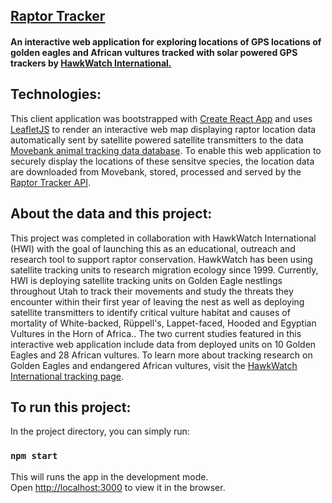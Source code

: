 ## [Raptor Tracker](https://raptor-tracker-app.now.sh/)
#### An interactive web application for exploring locations of GPS locations of golden eagles and African vultures tracked with solar powered GPS trackers by [HawkWatch International.](https://hawkwatch.org/) 

## Technologies:
This client application was bootstrapped with [Create React App](https://github.com/facebook/create-react-app) and uses [LeafletJS](https://leafletjs.com/) to render an interactive web map displaying raptor location data automatically sent by satellite powered satellite transmitters to the data [Movebank animal tracking data database](https://www.movebank.org/cms/movebank-main). To enable this web application to securely display the locations of these sensitve species, the location data are downloaded from Movebank, stored, processed and served by the [Raptor Tracker API](https://github.com/kim-mccallum/raptor-tracker-server).

## About the data and this project:
This project was completed in collaboration with HawkWatch International (HWI) with the goal of launching this as an educational, outreach and research tool to support raptor conservation. HawkWatch has been using satellite tracking units to research migration ecology since 1999. Currently, HWI is deploying satellite tracking units on Golden Eagle nestlings throughout Utah to track their movements and study the threats they encounter within their first year of leaving the nest as well as deploying satellite transmitters to identify critical vulture habitat and causes of mortality of White-backed, Rüppell's, Lappet-faced, Hooded and Egyptian Vultures in the Horn of Africa.. The two current studies featured in this interactive web application include data from deployed units on 10 Golden Eagles and 28 African vultures. To learn more about tracking research on Golden Eagles and endangered African vultures, visit the [HawkWatch International tracking page](https://hawkwatch.org/our-work/tracking). 

## To run this project:

In the project directory, you can simply run:

### `npm start`

This will runs the app in the development mode.<br />
Open [http://localhost:3000](http://localhost:3000) to view it in the browser.








